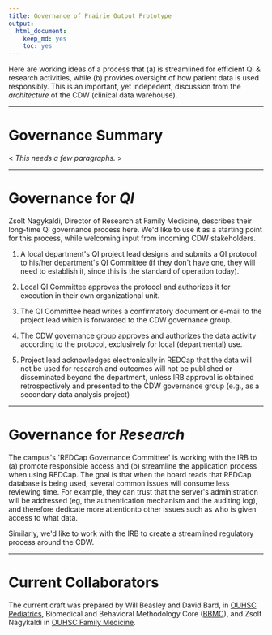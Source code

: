 ```yaml
---
title: Governance of Prairie Output Prototype
output:
  html_document:
    keep_md: yes
    toc: yes
---
```


Here are working ideas of a process that (a) is streamlined for efficient QI & research activities, while (b) provides oversight of how patient data is used responsibly.  This is an important, yet indepedent, discussion from the *architecture* of the CDW (clinical data warehouse).

-------------

Governance Summary
=================================================

< *This needs a few paragraphs.* >

-------------

Governance for *QI*
=================================================

Zsolt Nagykaldi, Director of Research at Family Medicine, describes their long-time QI governance process here.  We'd like to use it as a starting point for this process, while welcoming input from incoming CDW stakeholders.

1. A local department's QI project lead designs and submits a QI protocol to his/her department's QI Committee (if they don't have one, they will need to establish it, since this is the standard of operation today).

2. Local QI Committee approves the protocol and authorizes it for execution in their own organizational unit.

3. The QI Committee head writes a confirmatory document or e-mail to the project lead which is forwarded to the CDW governance group.

4. The CDW governance group approves and authorizes the data activity according to the protocol, exclusively for local (departmental) use.

5. Project lead acknowledges electronically in REDCap that the data will not be used for research and outcomes will not be published or disseminated beyond the department, unless IRB approval is obtained retrospectively and presented to the CDW governance group (e.g., as a secondary data analysis project)


-------------

Governance for *Research*
=================================================

The campus's 'REDCap Governance Committee' is working with the IRB to (a) promote responsible access and (b) streamline the application process when using REDCap.  The goal is that when the board reads that REDCap database is being used, several common issues will consume less reviewing time.  For example, they can trust that the server's administration will be addressed (eg, the authentication mechanism and the auditing log), and therefore dedicate more attentionto other issues such as who is given access to what data.

Similarly, we'd like to work with the IRB to create a streamlined regulatory process around the CDW.


-------------

Current Collaborators
=================================================
The current draft was prepared by Will Beasley and David Bard, in [OUHSC Pediatrics](http://www.oumedicine.com/pediatrics), Biomedical and Behavioral Methodology Core ([BBMC](http://www.ouhsc.edu/BBMC/)), and Zsolt Nagykaldi in [OUHSC Family Medicine](http://www.oumedicine.com/familymedicine).
